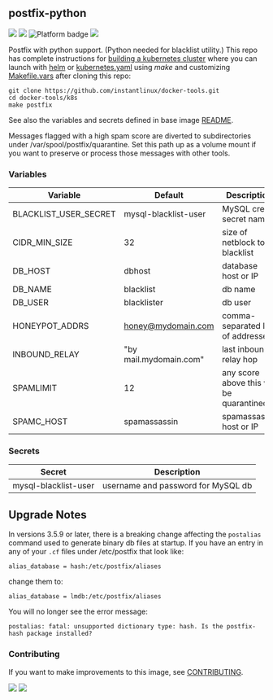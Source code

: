 ## postfix-python
[![](https://img.shields.io/docker/v/instantlinux/postfix-python?sort=date)](https://hub.docker.com/r/instantlinux/postfix-python/tags "Version badge") [![](https://img.shields.io/docker/image-size/instantlinux/postfix-python?sort=date)](https://github.com/instantlinux/docker-tools/tree/main/images/postfix-python "Image badge") ![](https://img.shields.io/badge/platform-amd64%20arm64%20arm%2Fv6%20arm%2Fv7-blue "Platform badge") [![](https://img.shields.io/badge/dockerfile-latest-blue)](https://gitlab.com/instantlinux/docker-tools/-/blob/main/images/postfix-python/Dockerfile "dockerfile")

Postfix with python support. (Python needed for blacklist utility.) This repo has complete instructions for
[building a kubernetes cluster](https://github.com/instantlinux/docker-tools/blob/main/k8s/README.md) where you can launch with [helm](https://github.com/instantlinux/docker-tools/tree/main/images/postfix-python/helm) or [kubernetes.yaml](https://github.com/instantlinux/docker-tools/blob/main/images/postfix-python/kubernetes.yaml) using _make_ and customizing [Makefile.vars](https://github.com/instantlinux/docker-tools/blob/main/k8s/Makefile.vars) after cloning this repo:
~~~
git clone https://github.com/instantlinux/docker-tools.git
cd docker-tools/k8s
make postfix
~~~

See also the variables and secrets defined in base image [README](https://github.com/instantlinux/docker-tools/blob/main/images/postfix/README.md).

Messages flagged with a high spam score are diverted to subdirectories under /var/spool/postfix/quarantine. Set this path up as a volume mount if you want to preserve or process those messages with other tools.

### Variables

| Variable | Default | Description |
| -------- | ------- | ----------- |
| BLACKLIST_USER_SECRET | mysql-blacklist-user | MySQL cred secret name |
| CIDR_MIN_SIZE | 32 | size of netblock to blacklist |
| DB_HOST | dbhost | database host or IP |
| DB_NAME | blacklist | db name |
| DB_USER | blacklister | db user |
| HONEYPOT_ADDRS | honey@mydomain.com | comma-separated list of addresses |
| INBOUND_RELAY | "by mail.mydomain.com" | last inbound relay hop |
| SPAMLIMIT | 12 | any score above this will be quarantined |
| SPAMC_HOST | spamassassin | spamassassin host or IP |

### Secrets

| Secret | Description |
| ------ | ----------- |
| mysql-blacklist-user | username and password for MySQL db |

## Upgrade Notes

In versions 3.5.9 or later, there is a breaking change affecting the `postalias` command used to generate binary db files at startup.  If you have an entry in any of your `.cf` files under /etc/postfix that look like:
```
alias_database = hash:/etc/postfix/aliases
```
change them to:
```
alias_database = lmdb:/etc/postfix/aliases
```
You will no longer see the error message:
```
postalias: fatal: unsupported dictionary type: hash. Is the postfix-hash package installed?
```

### Contributing

If you want to make improvements to this image, see [CONTRIBUTING](https://github.com/instantlinux/docker-tools/blob/main/CONTRIBUTING.md).

[![](https://img.shields.io/badge/license-IPL--1.0-red.svg)](https://opensource.org/licenses/IPL-1.0 "License badge") [![](https://img.shields.io/badge/code-vdukhovni%2Fpostfix-blue.svg)](https://github.com/vdukhovni/postfix "Code repo")
